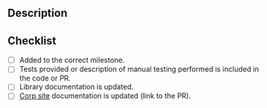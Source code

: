 ## Description
<!-- Please briefly describe the change and why it was required. -->


## Checklist
- [ ] Added to the correct milestone.
- [ ] Tests provided or description of manual testing performed is included in the code or PR.
- [ ] Library documentation is updated.
- [ ] [Corp site](https://github.com/DataDog/documentation/) documentation is updated (link to the PR).

